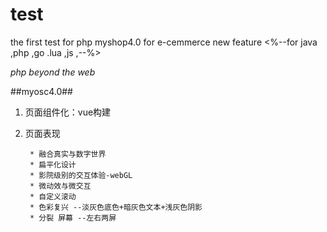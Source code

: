 # test
the first  test for  php  myshop4.0 for e-cemmerce new feature
<%--for java ,php ,go .lua ,js ,--%>

*php beyond  the web* 


##myosc4.0##

1. 页面组件化：vue构建
2. 页面表现     

		* 融合真实与数字世界
		* 扁平化设计
		* 影院级别的交互体验-webGL
		* 微动效与微交互
		* 自定义滚动 
		* 色彩复兴 --淡灰色底色+暗灰色文本+浅灰色阴影
		* 分裂 屏幕 --左右两屏

